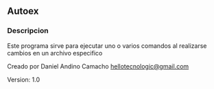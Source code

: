 Autoex
------

### Descripcion

Este programa sirve para ejecutar uno o varios comandos al realizarse cambios en un archivo especifico

Creado por Daniel Andino Camacho 
hellotecnologic@gmail.com

Version: 1.0
